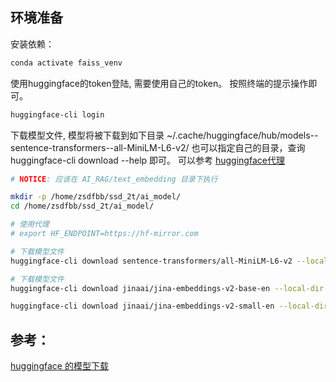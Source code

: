 ## 环境准备

安装依赖：

```bash
conda activate faiss_venv
```

使用huggingface的token登陆, 需要使用自己的token。
按照终端的提示操作即可。

```bash
huggingface-cli login
```

下载模型文件, 模型将被下载到如下目录 ~/.cache/huggingface/hub/models--sentence-transformers--all-MiniLM-L6-v2/
也可以指定自己的目录，查询 huggingface-cli download --help 即可。
可以参考 [huggingface代理](https://hf-mirror.com/)


```bash
# NOTICE: 应该在 AI_RAG/text_embedding 目录下执行

mkdir -p /home/zsdfbb/ssd_2t/ai_model/
cd /home/zsdfbb/ssd_2t/ai_model/

# 使用代理
# export HF_ENDPOINT=https://hf-mirror.com

# 下载模型文件
huggingface-cli download sentence-transformers/all-MiniLM-L6-v2 --local-dir ~/Develop/AI_RAG/model/all-MiniLM-L6-v2 --local-dir-use-symlinks=False --resume-download

# 下载模型文件
huggingface-cli download jinaai/jina-embeddings-v2-base-en --local-dir ~/Develop/AI_RAG/model/jina-embeddings-v2-base-en --local-dir-use-symlinks=False --resume-download

huggingface-cli download jinaai/jina-embeddings-v2-small-en --local-dir ~/Develop/AI_RAG/model/jina-embeddings-v2-small-en --local-dir-use-symlinks=False --resume-download

```

## 参考：

[huggingface 的模型下载](https://huggingface.co/docs/huggingface_hub/main/en/guides/cli)